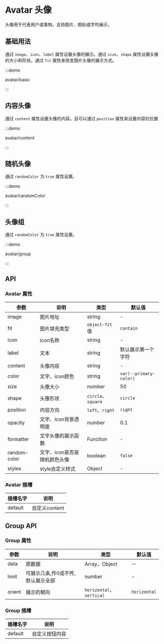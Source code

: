 # Avatar 头像

头像用于代表用户或事物，支持图片、图标或字符展示。

## 基础用法

通过 `image`、`icon`、`label` 属性设置头像的展示。通过 `size`、`shape` 属性设置头像的大小和形状。通过 `fit` 属性来改变图片头像的展示方式。

:::demo

avatar/basic

:::

## 内容头像

通过 `content` 属性设置头像的内容。且可以通过 `position` 属性来设置内容的位置

:::demo

avatar/content

:::

## 随机头像

通过 `randomColor` 为 `true` 属性设置。

:::demo

avatar/randomColor

:::

## 头像组

通过 `randomColor` 为 `true` 属性设置。

:::demo

avatar/group

:::

## API

### Avatar 属性

| 参数        | 说明                         | 类型               | 默认值                 |
| ----------- | ---------------------------- | ------------------ | ---------------------- |
| image       | 图片地址                     | string             | -                      |
| fit         | 图片填充类型                 | `object-fit`值     | `contain`              |
| icon        | icon名称                     | string             | -                      |
| label       | 文本                         | string             | 默认展示第一个字符     |
| content     | 头像内容                     | string             | -                      |
| color       | 文字、icon颜色               | string             | `var(--primary-color)` |
| size        | 头像大小                     | number             | 50                     |
| shape       | 头像形状                     | `circle`、`square` | `circle`               |
| position    | 内容方向                     | `left`、`right`    | `right`                |
| opacity     | 文字、icon背景透明度         | number             | 0.1                    |
| formatter   | 文字头像的展示函数           | Function           | -                      |
| random-color | 文字、icon是否是随机颜色头像 | boolean            | `false`                |
| styles      | style自定义样式              | Object             | -                      |

### Avatar 插槽

| 插槽名字 | 说明          |
| -------- | ------------- |
| default  | 自定义content |


## Group API

### Group 属性

| 参数   | 说明                                 | 类型                     | 默认值       |
| ------ | ------------------------------------ | ------------------------ | ------------ |
| data   | 原数据                               | Array、Object            | －           |
| limit  | 可展示几条,传0或不传,默认展示全部 　 | number                   | -            |
| orient | 展示的朝向                           | `horizontal`、`vertical` | `horizontal` |

### Group 插槽

| 插槽名字 | 说明           |
| -------- | -------------- |
| default  | 自定义按钮内容 |
